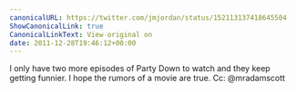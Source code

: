 ```yaml
---
canonicalURL: https://twitter.com/jmjordan/status/152113137418645504
ShowCanonicalLink: true
CanonicalLinkText: View original on
date: 2011-12-28T19:46:12+00:00
---
```

I only have two more episodes of Party Down to watch and they keep getting funnier. I hope the rumors of a movie are true. Cc: @mradamscott